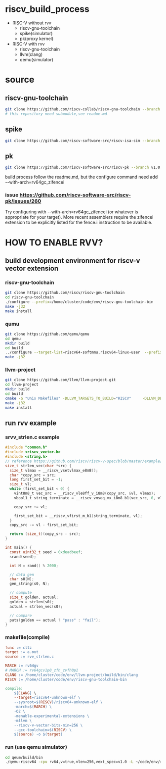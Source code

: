 # riscv_build_process

- RISC-V without rvv
    - riscv-gnu-toolchain
    - spike(simulator)
    - pk(proxy kernel) 
- RISC-V with rvv
    - riscv-gnu-toolchain
    - llvm(clang)
    - qemu(simulator)

# source
## riscv-gnu-toolchain
``` bash
git clone https://github.com/riscv-collab/riscv-gnu-toolchain --branch 2023.06.02
# this repository need submodule,see readme.md
``` 

## spike
``` bash
git clone https://github.com/riscv-software-src/riscv-isa-sim --branch dummy-tag-for-ci-storage
``` 

## pk
``` bash
git clone https://github.com/riscv-software-src/riscv-pk --branch v1.0.0
``` 
build process follow the readme.md, but the configure command need add --with-arch=rv64gc_zifencei


### issue https://github.com/riscv-software-src/riscv-pk/issues/260
Try configuring with --with-arch=rv64gc_zifencei (or whatever is appropriate for your target). More recent assemblers require the zifencei extension to be explicitly listed for the fence.i instruction to be available.




# HOW TO ENABLE RVV?

## build development environment for riscv-v vector extension
### riscv-gnu-toolchain
``` bash
git clone https://github.com/riscv/riscv-gnu-toolchain
cd riscv-gnu-toolchain
./configure --prefix=/home/cluster/code/env/riscv-gnu-toolchain-bin
make -j32 
make install
``` 

### qumu
``` bash
git clone https://github.com/qemu/qemu
cd qemu
mkdir build
cd build
../configure --target-list=riscv64-softmmu,riscv64-linux-user  --prefix=/home/cluster/code/env/qemu-riscv
make -j32
``` 


### llvm-project
``` bash
git clone https://github.com/llvm/llvm-project.git
cd llvm-project
mkdir build 
cd build 
cmake -G "Unix Makefiles" -DLLVM_TARGETS_TO_BUILD="RISCV"     -DLLVM_DEFAULT_TARGET_TRIPLE=riscv64-unknown-elf -DCMAKE_BUILD_TYPE=Release -DLLVM_ENABLE_PROJECTS="clang;lld" ../llvm
make -j32 
make install 
``` 

## run rvv example

### srvv_strlen.c example
``` c
#include "common.h"
#include <riscv_vector.h>
#include <string.h>
// reference https://github.com/riscv/riscv-v-spec/blob/master/example/strlen.s
size_t strlen_vec(char *src) {
  size_t vlmax = __riscv_vsetvlmax_e8m8();
  char *copy_src = src;
  long first_set_bit = -1;
  size_t vl;
  while (first_set_bit < 0) {
    vint8m8_t vec_src = __riscv_vle8ff_v_i8m8(copy_src, &vl, vlmax);
    vbool1_t string_terminate = __riscv_vmseq_vx_i8m8_b1(vec_src, 0, vl);

    copy_src += vl;

    first_set_bit = __riscv_vfirst_m_b1(string_terminate, vl);
  }
  copy_src -= vl - first_set_bit;

  return (size_t)(copy_src - src);
}

int main() {
  const uint32_t seed = 0xdeadbeef;
  srand(seed);

  int N = rand() % 2000;

  // data gen
  char s0[N];
  gen_string(s0, N);

  // compute
  size_t golden, actual;
  golden = strlen(s0);
  actual = strlen_vec(s0);

  // compare
  puts(golden == actual ? "pass" : "fail");
}
``` 
### makefile(compile)
``` makefile
func := cltz 
target := a.out
source := rvv_strlen.c

MARCH := rv64gv
# MARCH := rv64gcv1p0_zfh_zvfh0p1 
CLANG := /home/cluster/code/env/llvm-project/build/bin/clang
RISCV := /home/cluster/code/env/riscv-gnu-toolchain-bin

compile:
	${CLANG} \
	--target=riscv64-unknown-elf \
	--sysroot=$(RISCV)/riscv64-unknown-elf \
	-march=$(MARCH) \
	-O2 \
	-menable-experimental-extensions \
	-mllvm \
	--riscv-v-vector-bits-min=256 \
	--gcc-toolchain=$(RISCV) \
	$(source) -o $(target)
```

### run (use qemu simulator)
``` bash
cd qeum/build/bin
./qemu-riscv64 -cpu rv64,v=true,vlen=256,vext_spec=v1.0 -L ~/code/env/riscv-gnu-toolchain/ ~/code/rvv-intrinsic-doc/examples/a.out 
```
